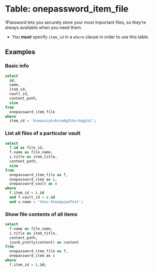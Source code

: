 # Table: onepassword_item_file

1Password lets you securely store your most important files, so they’re always available when you need them.

- You **_must_** specify `item_id` in a `where` clause in order to use this table.

## Examples

### Basic info

```sql
select
  id,
  name,
  item_id,
  vault_id,
  content_path,
  size
from
  onepassword_item_file
where
  item_id = 'kvmaoszyhzbvze6g5t6vr6qg2a1';
```

### List all files of a particular vault

```sql
select
  f.id as file_id,
  f.name as file_name,
  i.title as item_title,
  content_path,
  size
from
  onepassword_item_file as f,
  onepassword_item as i,
  onepassword_vault as v
where
  f.item_id = i.id
  and f.vault_id = v.id
  and v.name = 'Venu-SteampipeTest';
```

### Show file contents of all items

```sql
select
  f.name as file_name,
  i.title as item_title,
  content_path,
  jsonb_pretty(content) as content
from
  onepassword_item_file as f,
  onepassword_item as i
where
  f.item_id = i.id;
```
